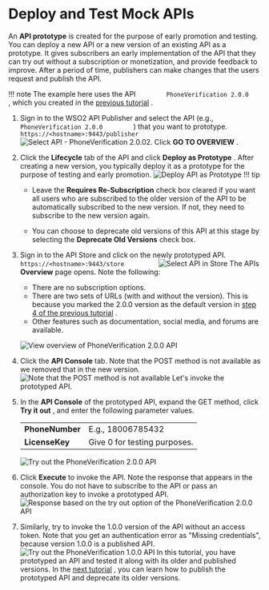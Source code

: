 # Deploy and Test Mock APIs

An **API prototype** is created for the purpose of early promotion and testing. You can deploy a new API or a new version of an existing API as a prototype. It gives subscribers an early implementation of the API that they can try out without a subscription or monetization, and provide feedback to improve. After a period of time, publishers can make changes that the users request and publish the API.

!!! note
The example here uses the API `         PhoneVerification 2.0.0        ` , which you created in the [previous tutorial](_Create_a_New_API_Version_) .


1.  Sign in to the WSO2 API Publisher and select the API (e.g., `          PhoneVerification 2.0.0         ` ) that you want to prototype.
    `          https://<hostname>:9443/publisher         `
    ![Select API - PhoneVerification 2.0.0](attachments/103328581/103328591.png "Select API")2.  Click **GO TO OVERVIEW** .

3.  Click the **Lifecycle** tab of the API and click **Deploy as Prototype** .
    After creating a new version, you typically deploy it as a prototype for the purpose of testing and early promotion.
    ![](attachments/103328581/103328582.png "Deploy API as Prototype")
        !!! tip
    -   Leave the **Requires Re-Subscription** check box cleared if you want all users who are subscribed to the older version of the API to be automatically subscribed to the new version. If not, they need to subscribe to the new version again.

    -   You can choose to deprecate old versions of this API at this stage by selecting the **Deprecate Old Versions** check box.


4.  Sign in to the API Store and click on the newly prototyped API.
    `           https://<hostname>:9443/store          `
    ![](attachments/103328581/103328588.png "Select API in Store")
    The APIs **Overview** page opens. Note the following:

    -   There are no subscription options.
    -   There are two sets of URLs (with and without the version). This is because you marked the 2.0.0 version as the default version in [step 4 of the previous tutorial](Create-a-New-API-Version_103328571.html#CreateaNewAPIVersion-step4) .
    -   Other features such as documentation, social media, and forums are available.

    ![View overview of PhoneVerification 2.0.0 API](attachments/103328581/103328585.png "View API overview")
5.  Click the **API Console** tab.
    Note that the POST method is not available as we removed that in the new version.
    ![Note that the POST method is not available](attachments/103328581/103328583.png "Note the changes due to API updates ")
    Let's invoke the prototyped API.

6.  In the **API Console** of the prototyped API, expand the GET method, click **Try it out** , and enter the following parameter values.

    |                 |                              |
    |-----------------|------------------------------|
    | **PhoneNumber** | E.g., 18006785432            |
    | **LicenseKey**  | Give 0 for testing purposes. |

    ![Try out the PhoneVerification 2.0.0 API](attachments/103328581/103328584.png "Try out the API ")
7.  Click **Execute** to invoke the API.
    Note the response that appears in the console. You do not have to subscribe to the API or pass an authorization key to invoke a prototyped API.
    ![Response based on the try out option of the PhoneVerification 2.0.0 API](attachments/103328581/103328587.png "Response based on the try out option of the API")
8.  Similarly, try to invoke the 1.0.0 version of the API without an access token.
    Note that you get an authentication error as "Missing credentials", because version 1.0.0 is a published API.
    ![Try out the PhoneVerification 1.0.0 API](attachments/103328581/103328586.png "Try out the API")
In this tutorial, you have prototyped an API and tested it along with its older and published versions. In the [next tutorial](_Deprecate_the_Old_Version_) , you can learn how to publish the prototyped API and deprecate its older versions.

